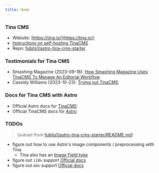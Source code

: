 ```yaml
---
title: Home
---
```


### Tina CMS

* Website: [https://tina.io/](https://tina.io/)
* [Instructions on self-hosting TinaCMS](https://tina.io/docs/self-hosted/overview/)
* Repo: [fubits1/astro-tina-cms-starter](https://github.com/fubits1/astro-tina-cms-starter)

### Testimonials for Tina CMS

* Smashing Magazine (2023-09-18): [How Smashing Magazine Uses TinaCMS To Manage An Editorial Workflow](https://www.smashingmagazine.com/2023/09/smashing-magazine-tinacms-manage-editorial-workflow/)
* Cassidy Williams (2023-10-23): [Trying out TinaCMS](https://blog.cassidoo.co/post/trying-tinacms/)

### Docs for Tina CMS with Astro

* Official Astro docs for [TinaCMS](https://docs.astro.build/en/guides/cms/tina-cms/)
* Official TinaCMS docs for [Astro](https://tina.io/docs/frameworks/astro/)

### TODOs

> (subset from [fubits1/astro-tina-cms-starter/README.md](https://github.com/fubits1/astro-tina-cms-starter#readme))

* figure out how to use Astro's image components / preprocessing with Tina
  * Tina also has an [Image Field type](https://tina.io/docs/reference/types/image/)
* figure out `i18n` support [Official docs](https://tina.io/guides/tinacms/internationalization/guide/)
* figure out `mdx` support [Official docs](https://tina.io/docs/editing/markdown/#providing-custom-components-for-mdx-documents)
